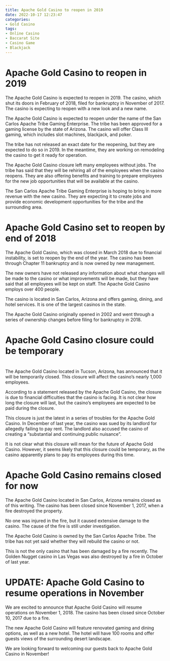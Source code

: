 ```yaml
---
title: Apache Gold Casino to reopen in 2019
date: 2022-10-17 12:23:47
categories:
- Gold Casino
tags:
- Online Casino
- Baccarat Site
- Casino Game
- Blackjack
---
```



#  Apache Gold Casino to reopen in 2019

The Apache Gold Casino is expected to reopen in 2019. The casino, which shut its doors in February of 2018, filed for bankruptcy in November of 2017. The casino is expecting to reopen with a new look and a new name.

The Apache Gold Casino is expected to reopen under the name of the San Carlos Apache Tribe Gaming Enterprise. The tribe has been approved for a gaming license by the state of Arizona. The casino will offer Class III gaming, which includes slot machines, blackjack, and poker.

The tribe has not released an exact date for the reopening, but they are expected to do so in 2019. In the meantime, they are working on remodeling the casino to get it ready for operation.

The Apache Gold Casino closure left many employees without jobs. The tribe has said that they will be rehiring all of the employees when the casino reopens. They are also offering benefits and training to prepare employees for the new job opportunities that will be available at the casino.

The San Carlos Apache Tribe Gaming Enterprise is hoping to bring in more revenue with the new casino. They are expecting it to create jobs and provide economic development opportunities for the tribe and the surrounding area.

#  Apache Gold Casino set to reopen by end of 2018

The Apache Gold Casino, which was closed in March 2018 due to financial instability, is set to reopen by the end of the year. The casino has been through Chapter 11 bankruptcy and is now owned by new management.

The new owners have not released any information about what changes will be made to the casino or what improvements will be made, but they have said that all employees will be kept on staff. The Apache Gold Casino employs over 400 people.

The casino is located in San Carlos, Arizona and offers gaming, dining, and hotel services. It is one of the largest casinos in the state.

The Apache Gold Casino originally opened in 2002 and went through a series of ownership changes before filing for bankruptcy in 2018.

#  Apache Gold Casino closure could be temporary

#

The Apache Gold Casino located in Tucson, Arizona, has announced that it will be temporarily closed. This closure will affect the casino’s nearly 1,000 employees.

According to a statement released by the Apache Gold Casino, the closure is due to financial difficulties that the casino is facing. It is not clear how long the closure will last, but the casino’s employees are expected to be paid during the closure.

This closure is just the latest in a series of troubles for the Apache Gold Casino. In December of last year, the casino was sued by its landlord for allegedly failing to pay rent. The landlord also accused the casino of creating a “substantial and continuing public nuisance”.

It is not clear what this closure will mean for the future of Apache Gold Casino. However, it seems likely that this closure could be temporary, as the casino apparently plans to pay its employees during this time.

#  Apache Gold Casino remains closed for now

The Apache Gold Casino located in San Carlos, Arizona remains closed as of this writing. The casino has been closed since November 1, 2017, when a fire destroyed the property.

No one was injured in the fire, but it caused extensive damage to the casino. The cause of the fire is still under investigation.

The Apache Gold Casino is owned by the San Carlos Apache Tribe. The tribe has not yet said whether they will rebuild the casino or not.

This is not the only casino that has been damaged by a fire recently. The Golden Nugget casino in Las Vegas was also destroyed by a fire in October of last year.

#  UPDATE: Apache Gold Casino to resume operations in November

We are excited to announce that Apache Gold Casino will resume operations on November 1, 2018. The casino has been closed since October 10, 2017 due to a fire.

The new Apache Gold Casino will feature renovated gaming and dining options, as well as a new hotel. The hotel will have 100 rooms and offer guests views of the surrounding desert landscape.

We are looking forward to welcoming our guests back to Apache Gold Casino in November!